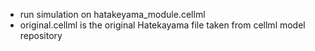 - run simulation on hatakeyama_module.cellml
- original.cellml is the original Hatekayama file taken from cellml model repository
